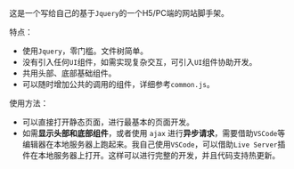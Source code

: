 

这是一个写给自己的基于`Jquery`的一个H5/PC端的网站脚手架。



特点：

- 使用`Jquery`，零门槛。文件树简单。
- 没有引入任何`UI`组件，如需实现复杂交互，可引入`UI`组件协助开发。
- 共用头部、底部基础组件。
- 可以随时增加公共的调用的组件，详细参考`common.js`。





使用方法：

- 可以直接打开静态页面，进行最基本的页面开发。
- 如需**显示头部和底部组件**，或者使用 `ajax` 进行**异步请求**，需要借助`VSCode`等编辑器在本地服务器上跑起来。我自己使用`VSCode`，可以借助`Live Server`插件在本地服务器上打开。这样可以进行完整的开发，并且代码支持热更新。